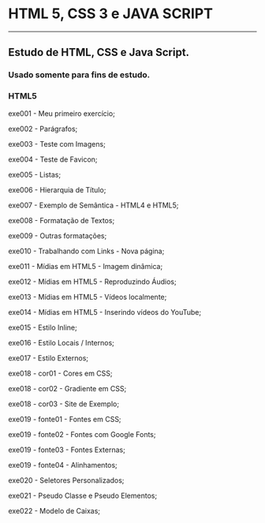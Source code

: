 # HTML 5, CSS 3 e JAVA SCRIPT
<hr>

<h2>Estudo de HTML, CSS e Java Script.</h2>
<h3>Usado somente para fins de estudo.</h3>

<h3>HTML5</h3>
<p>exe001 - Meu primeiro exercício;</p>
<p>exe002 - Parágrafos;</p>
<p>exe003 - Teste com Imagens;</p>
<p>exe004 - Teste de Favicon;</p>
<p>exe005 - Listas;</p>
<p>exe006 - Hierarquia de Título;</p>
<p>exe007 - Exemplo de Semântica - HTML4 e HTML5;</p>
<p>exe008 - Formatação de Textos;</p>
<p>exe009 - Outras formatações;</p>
<p>exe010 - Trabalhando com Links - Nova página;</p>
<p>exe011 - Mídias em HTML5 - Imagem dinâmica;</p>
<p>exe012 - Mídias em HTML5 - Reproduzindo Áudios;</p>
<p>exe013 - Mídias em HTML5 - Vídeos localmente;</p>
<p>exe014 - Mídias em HTML5 - Inserindo vídeos do YouTube;</p>
<p>exe015 - Estilo Inline;</p>
<p>exe016 - Estilo Locais / Internos;</p>
<p>exe017 - Estilo Externos;</p>
<p>exe018 - cor01 - Cores em CSS;</p>
<p>exe018 - cor02 - Gradiente em CSS;</p>
<p>exe018 - cor03 - Site de Exemplo;</p>
<p>exe019 - fonte01 - Fontes em CSS;</p>
<p>exe019 - fonte02 - Fontes com Google Fonts;</p>
<p>exe019 - fonte03 - Fontes Externas;</p>
<p>exe019 - fonte04 - Alinhamentos;</p>
<p>exe020 - Seletores Personalizados;</p>
<p>exe021 - Pseudo Classe e Pseudo Elementos;</p>
<p>exe022 - Modelo de Caixas;</p>
